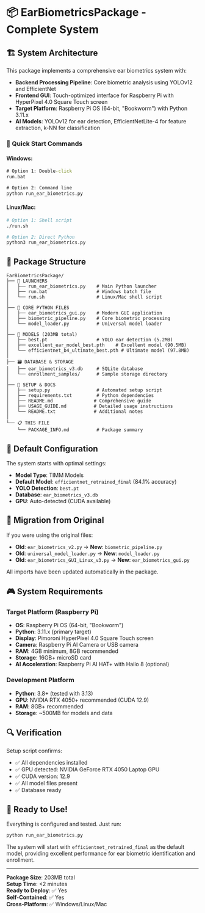 # 📦 EarBiometricsPackage - Complete System

## 🏗️ System Architecture

This package implements a comprehensive ear biometrics system with:
- **Backend Processing Pipeline**: Core biometric analysis using YOLOv12 and EfficientNet
- **Frontend GUI**: Touch-optimized interface for Raspberry Pi with HyperPixel 4.0 Square Touch screen
- **Target Platform**: Raspberry Pi OS (64-bit, "Bookworm") with Python 3.11.x
- **AI Models**: YOLOv12 for ear detection, EfficientNetLite-4 for feature extraction, k-NN for classification

### 🚀 Quick Start Commands

#### Windows:
```cmd
# Option 1: Double-click
run.bat

# Option 2: Command line
python run_ear_biometrics.py
```

#### Linux/Mac:
```bash
# Option 1: Shell script
./run.sh

# Option 2: Direct Python
python3 run_ear_biometrics.py
```

## 📁 Package Structure

```
EarBiometricsPackage/
├── 🚀 LAUNCHERS
│   ├── run_ear_biometrics.py    # Main Python launcher
│   ├── run.bat                  # Windows batch file
│   └── run.sh                   # Linux/Mac shell script
│
├── 🐍 CORE PYTHON FILES
│   ├── ear_biometrics_gui.py    # Modern GUI application
│   ├── biometric_pipeline.py    # Core biometric processing
│   └── model_loader.py          # Universal model loader
│
├── 🤖 MODELS (203MB total)
│   ├── best.pt                  # YOLO ear detection (5.2MB)
│   ├── excellent_ear_model_best.pth    # Excellent model (90.5MB)
│   └── efficientnet_b4_ultimate_best.pth # Ultimate model (97.8MB)
│
├── 🗃️ DATABASE & STORAGE
│   ├── ear_biometrics_v3.db     # SQLite database
│   └── enrollment_samples/      # Sample storage directory
│
├── 🔧 SETUP & DOCS
│   ├── setup.py                 # Automated setup script
│   ├── requirements.txt         # Python dependencies
│   ├── README.md               # Comprehensive guide
│   ├── USAGE_GUIDE.md          # Detailed usage instructions
│   └── README.txt              # Additional notes
│
└── 📋 THIS FILE
    └── PACKAGE_INFO.md          # Package summary
```

## 🎯 Default Configuration

The system starts with optimal settings:
- **Model Type**: TIMM Models
- **Default Model**: `efficientnet_retrained_final` (84.1% accuracy)
- **YOLO Detection**: `best.pt`
- **Database**: `ear_biometrics_v3.db`
- **GPU**: Auto-detected (CUDA available)

## 🔄 Migration from Original

If you were using the original files:
- **Old**: `ear_biometrics_v2.py` → **New**: `biometric_pipeline.py`
- **Old**: `universal_model_loader.py` → **New**: `model_loader.py`
- **Old**: `ear_biometrics_GUI_Linux_v3.py` → **New**: `ear_biometrics_gui.py`

All imports have been updated automatically in the package.

## 🎮 System Requirements

### Target Platform (Raspberry Pi)
- **OS**: Raspberry Pi OS (64-bit, "Bookworm")
- **Python**: 3.11.x (primary target)
- **Display**: Pimoroni HyperPixel 4.0 Square Touch screen
- **Camera**: Raspberry Pi AI Camera or USB camera
- **RAM**: 4GB minimum, 8GB recommended
- **Storage**: 16GB+ microSD card
- **AI Acceleration**: Raspberry Pi AI HAT+ with Hailo 8 (optional)

### Development Platform
- **Python**: 3.8+ (tested with 3.13)
- **GPU**: NVIDIA RTX 4050+ recommended (CUDA 12.9)
- **RAM**: 8GB+ recommended
- **Storage**: ~500MB for models and data

## 🔍 Verification

Setup script confirms:
- ✅ All dependencies installed
- ✅ GPU detected: NVIDIA GeForce RTX 4050 Laptop GPU
- ✅ CUDA version: 12.9
- ✅ All model files present
- ✅ Database ready

## 🎉 Ready to Use!

Everything is configured and tested. Just run:
```bash
python run_ear_biometrics.py
```

The system will start with `efficientnet_retrained_final` as the default model, providing excellent performance for ear biometric identification and enrollment.

---

**Package Size**: 203MB total  
**Setup Time**: <2 minutes  
**Ready to Deploy**: ✅ Yes  
**Self-Contained**: ✅ Yes  
**Cross-Platform**: ✅ Windows/Linux/Mac  

